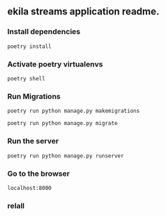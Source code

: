 ## ekila streams application readme.


### Install dependencies

```poetry install```
### Activate poetry virtualenvs

```poetry shell```

### Run Migrations

```poetry run python manage.py makemigrations```

```poetry run python manage.py migrate```

### Run the server
```poetry run python manage.py runserver```

### Go to the browser
```localhost:8000```


### relall
